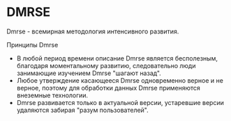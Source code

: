 <p align="center"><h1>DMRSE</h1></p>

Dmrse - всемирная методология интенсивного развития.

Принципы Dmrse
    <div>
        <ul>
            <li>
                В любой период времени описание Dmrse является бесполезным, благодаря моментальному развитию, следовательно люди занимающие изучением Dmrse "шагают назад".
            </li>
            <li>
                Любое утверждение касающееся Dmrse одновременно верное и не верное, поэтому для обработки данных Dmrse применяются внеземные технологии.
            </li>
            <li>
                Dmrse развивается только в актуальной версии, устаревшие версии удаляются забирая "разум пользователей".
            </li>
        </ul>
    </div>
